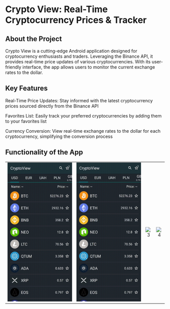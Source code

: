 <h1>Crypto View: Real-Time Cryptocurrency Prices & Tracker</h1>
<h2>About the Project</h2>
<p>Crypto View is a cutting-edge Android application designed for cryptocurrency enthusiasts and traders. Leveraging the Binance API, it provides real-time price updates of various cryptocurrencies. With its user-friendly interface, the app allows users to monitor the current exchange rates to the dollar.</p>
<h2>Key Features</h2>
<p>Real-Time Price Updates: Stay informed with the latest cryptocurrency prices sourced directly from the Binance API</p>
<p>Favorites List: Easily track your preferred cryptocurrencies by adding them to your favorites list</p>
<p>Currency Conversion: View real-time exchange rates to the dollar for each cryptocurrency, simplifying the conversion process</p>

<h2>Functionality of the App</h2>


|          |             |                |       |
| :---:    |    :----:   |          :---: | :---: |
| ![1](https://github.com/vladkk04/CryptoView/blob/master/documentation/sorting.gif) | ![2](https://github.com/vladkk04/CryptoView/blob/master/documentation/add_to_favorite.gif) | ![3](https://github.com/vladkk04/CryptoView/blob/master/documentation/current_exchange_rate.gif) | ![4](https://github.com/vladkk04/CryptoView/blob/master/documentation/searching.gif)


